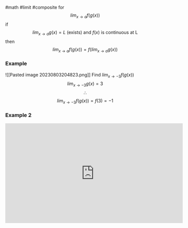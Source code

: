 #math #limit #composite 
for $$lim_{x\rightarrow a}f(g(x))$$if $$lim_{x\rightarrow a}g(x)=L \mbox{ (exists) and }f(x) \mbox{ is continuous at L}$$then $$lim_{x\rightarrow a}f(g(x)) = f(lim_{x\rightarrow a}g(x))$$
### Example
![[Pasted image 20230803204823.png]]
 Find $lim_{x\rightarrow -3}f(g(x))$ 
 $$lim_{x\rightarrow-3}g(x)=3$$$$\therefore$$
 $$lim_{x\rightarrow -3}f(g(x)) = f(3) = -1$$
### Example 2
<iframe width="560" height="315" src="https://www.youtube.com/embed/XYaZgRQdV3g" title="YouTube video player" frameborder="0" allow="accelerometer; autoplay; clipboard-write; encrypted-media; gyroscope; picture-in-picture; web-share" allowfullscreen></iframe>